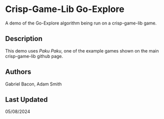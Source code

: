 # Crisp-Game-Lib Go-Explore

A demo of the Go-Explore algorithm being run on a crisp-game-lib game.

## Description

This demo uses *Paku Paku*, one of the example games shown on the main crisp-game-lib github page.

## Authors

Gabriel Bacon, Adam Smith

## Last Updated

05/08/2024
